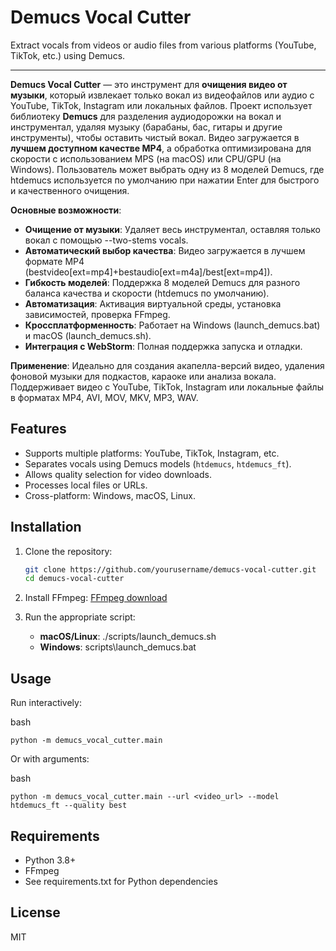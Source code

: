 # Demucs Vocal Cutter

Extract vocals from videos or audio files from various platforms (YouTube, TikTok, etc.) using Demucs.

---



**Demucs Vocal Cutter** — это инструмент для **очищения видео от музыки**, который извлекает только вокал из видеофайлов или аудио с YouTube, TikTok, Instagram или локальных файлов. Проект использует библиотеку **Demucs** для разделения аудиодорожки на вокал и инструментал, удаляя музыку (барабаны, бас, гитары и другие инструменты), чтобы оставить чистый вокал. Видео загружается в **лучшем доступном качестве MP4**, а обработка оптимизирована для скорости с использованием MPS (на macOS) или CPU/GPU (на Windows). Пользователь может выбрать одну из 8 моделей Demucs, где htdemucs используется по умолчанию при нажатии Enter для быстрого и качественного очищения.

**Основные возможности**:

* **Очищение от музыки**: Удаляет весь инструментал, оставляя только вокал с помощью --two-stems vocals.
* **Автоматический выбор качества**: Видео загружается в лучшем формате MP4 (bestvideo[ext=mp4]+bestaudio[ext=m4a]/best[ext=mp4]).
* **Гибкость моделей**: Поддержка 8 моделей Demucs для разного баланса качества и скорости (htdemucs по умолчанию).
* **Автоматизация**: Активация виртуальной среды, установка зависимостей, проверка FFmpeg.
* **Кроссплатформенность**: Работает на Windows (launch\_demucs.bat) и macOS (launch\_demucs.sh).
* **Интеграция с WebStorm**: Полная поддержка запуска и отладки.

**Применение**: Идеально для создания акапелла-версий видео, удаления фоновой музыки для подкастов, караоке или анализа вокала. Поддерживает видео с YouTube, TikTok, Instagram или локальные файлы в форматах MP4, AVI, MOV, MKV, MP3, WAV.


## Features

- Supports multiple platforms: YouTube, TikTok, Instagram, etc.
- Separates vocals using Demucs models (`htdemucs`, `htdemucs_ft`).
- Allows quality selection for video downloads.
- Processes local files or URLs.
- Cross-platform: Windows, macOS, Linux.

## Installation

1. Clone the repository:

   ```bash
   git clone https://github.com/yourusername/demucs-vocal-cutter.git
   cd demucs-vocal-cutter
   ```
2. Install FFmpeg: [FFmpeg download](https://ffmpeg.org/download.html)
3. Run the appropriate script:

   * **macOS/Linux**: ./scripts/launch\_demucs.sh
   * **Windows**: scripts\\launch\_demucs.bat

## Usage

Run interactively:

bash

```
python -m demucs_vocal_cutter.main
```

Or with arguments:

bash

```
python -m demucs_vocal_cutter.main --url <video_url> --model htdemucs_ft --quality best
```

## Requirements

* Python 3.8+
* FFmpeg
* See requirements.txt for Python dependencies

## License

MIT
